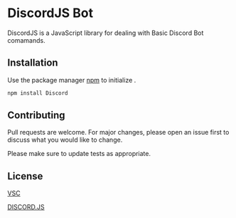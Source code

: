 # DiscordJS Bot

DiscordJS is a JavaScript library for dealing with Basic Discord Bot comamands.

## Installation

Use the package manager [npm](https://nodejs.org/en/) to initialize .

```bash
npm install Discord
```
## Contributing

Pull requests are welcome. For major changes, please open an issue first
to discuss what you would like to change.

Please make sure to update tests as appropriate.

## License

[VSC](https://code.visualstudio.com)

[DISCORD.JS](https://discord.js.org/#/)

